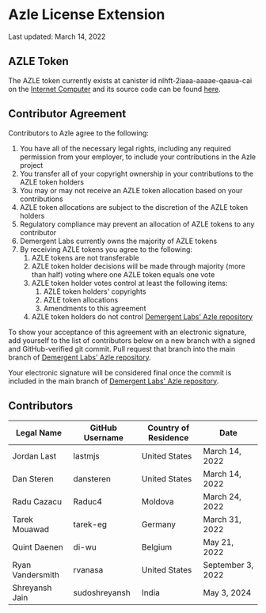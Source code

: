 # Azle License Extension

Last updated: March 14, 2022

## AZLE Token

The AZLE token currently exists at canister id nlhft-2iaaa-aaaae-qaaua-cai on the [Internet Computer](https://internetcomputer.org/) and its source code can be found [here](https://github.com/lastmjs/extendable-token-azle).

## Contributor Agreement

Contributors to Azle agree to the following:

1. You have all of the necessary legal rights, including any required permission from your employer, to include your contributions in the Azle project
2. You transfer all of your copyright ownership in your contributions to the AZLE token holders
3. You may or may not receive an AZLE token allocation based on your contributions
4. AZLE token allocations are subject to the discretion of the AZLE token holders
5. Regulatory compliance may prevent an allocation of AZLE tokens to any contributor
6. Demergent Labs currently owns the majority of AZLE tokens
7. By receiving AZLE tokens you agree to the following:
    1. AZLE tokens are not transferable
    2. AZLE token holder decisions will be made through majority (more than half) voting where one AZLE token equals one vote
    3. AZLE token holder votes control at least the following items:
        1. AZLE token holders' copyrights
        2. AZLE token allocations
        3. Amendments to this agreement
    4. AZLE token holders do not control [Demergent Labs' Azle repository](https://github.com/demergent-labs/azle)

To show your acceptance of this agreement with an electronic signature, add yourself to the list of contributors below on a new branch with a signed and GitHub-verified git commit. Pull request that branch into the main branch of [Demergent Labs' Azle repository](https://github.com/demergent-labs/azle).

Your electronic signature will be considered final once the commit is included in the main branch of [Demergent Labs' Azle repository](https://github.com/demergent-labs/azle).

## Contributors

| Legal Name       | GitHub Username | Country of Residence | Date              |
| ---------------- | --------------- | -------------------- | ----------------- |
| Jordan Last      | lastmjs         | United States        | March 14, 2022    |
| Dan Steren       | dansteren       | United States        | March 14, 2022    |
| Radu Cazacu      | Raduc4          | Moldova              | March 24, 2022    |
| Tarek Mouawad    | tarek-eg        | Germany              | March 31, 2022    |
| Quint Daenen     | di-wu           | Belgium              | May 21, 2022      |
| Ryan Vandersmith | rvanasa         | United States        | September 3, 2022 |
| Shreyansh Jain   | sudoshreyansh   | India                | May 3, 2024       |
